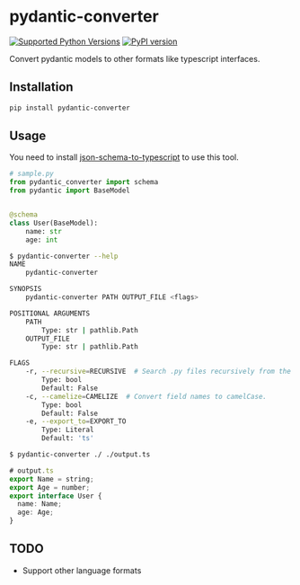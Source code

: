 # pydantic-converter

[![Supported Python Versions](https://img.shields.io/pypi/pyversions/pydantic-converter/0.1.6)](https://pypi.org/project/pydantic-converter/) [![PyPI version](https://badge.fury.io/py/pydantic-converter.svg)](https://badge.fury.io/py/pydantic-converter)

Convert pydantic models to other formats like typescript interfaces.

## Installation

```bash
pip install pydantic-converter
```

## Usage

You need to install [json-schema-to-typescript](https://github.com/bcherny/json-schema-to-typescript#readme) to use this tool.

```python
# sample.py
from pydantic_converter import schema
from pydantic import BaseModel


@schema
class User(BaseModel):
    name: str
    age: int
```

```sh
$ pydantic-converter --help
NAME
    pydantic-converter

SYNOPSIS
    pydantic-converter PATH OUTPUT_FILE <flags>

POSITIONAL ARGUMENTS
    PATH
        Type: str | pathlib.Path
    OUTPUT_FILE
        Type: str | pathlib.Path

FLAGS
    -r, --recursive=RECURSIVE  # Search .py files recursively from the given path.
        Type: bool
        Default: False
    -c, --camelize=CAMELIZE  # Convert field names to camelCase.
        Type: bool
        Default: False
    -e, --export_to=EXPORT_TO
        Type: Literal
        Default: 'ts'

$ pydantic-converter ./ ./output.ts
```

```typescript
# output.ts
export Name = string;
export Age = number;
export interface User {
  name: Name;
  age: Age;
}
```

## TODO

- Support other language formats
